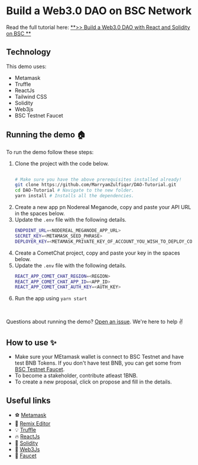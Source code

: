 # Build a Web3.0 DAO on BSC Network

Read the full tutorial here: [**>> Build a Web3.0 DAO with React and Solidity on BSC **](https://DoomsDAO.github.io)


## Technology

This demo uses:

- Metamask
- Truffle
- ReactJs
- Tailwind CSS
- Solidity
- Web3js
- BSC Testnet Faucet

## Running the demo 🏠

To run the demo follow these steps:

1. Clone the project with the code below.
    ```sh

    # Make sure you have the above prerequisites installed already!
    git clone https://github.com/MarryamZulfiqar/DAO-Tutorial.git
    cd DAO-Tutorial # Navigate to the new folder.
    yarn install # Installs all the dependencies.
    ```
2. Create a new app pn Nodereal Meganode, copy and paste your API URL in the spaces below.
3. Update the `.env` file with the following details.
    ```sh
    ENDPOINT_URL=<NODEREAL_MEGANODE_APP_URL>
    SECRET_KEY=<METAMASK_SEED_PHRASE>
    DEPLOYER_KEY=<METAMASK_PRIVATE_KEY_OF_ACCOUNT_YOU_WISH_TO_DEPLOY_CONTRACT_WITH>
    ```
4. Create a CometChat project, copy and paste your key in the spaces below.
5. Update the `.env` file with the following details.
    ```sh
    REACT_APP_COMET_CHAT_REGION=<REGION>
    REACT_APP_COMET_CHAT_APP_ID=<APP_ID>
    REACT_APP_COMET_CHAT_AUTH_KEY=<AUTH_KEY>
    ```
6. Run the app using `yarn start`
<br/>


Questions about running the demo? [Open an issue](https://github.com/MarryamZulfiqar/DAO-Tutorial/issues). We're here to help ✌️

## How to use ✨ 

- Make sure your MEtamask wallet is connect to BSC Testnet and have test BNB Tokens. If you don't have test BNB, you can get some from [BSC Testnet Faucet](https://testnet.binance.org/faucet-smart).
- To become a stakeholder, contribute atleast 1BNB.
- To create a new proposal, click on propose and fill in the details.

## Useful links

- ⚽ [Metamask](https://metamask.io/)
- 🚀 [Remix Editor](https://remix.ethereum.org/)
- 💡 [Truffle](https://trufflesuite.com/)
- 🔥 [ReactJs](https://reactjs.org/)
- 🐻 [Solidity](https://soliditylang.org/)
- 👀 [Web3Js](https://docs.ethers.io/v5/)
- 🎅 [Faucet](https://faucets.chain.link/rinkeby)